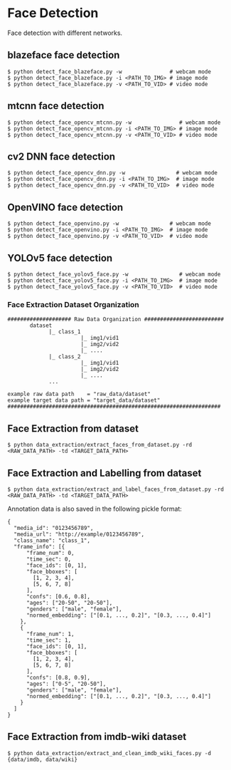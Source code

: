 # Face Detection

Face detection with different networks.

## blazeface face detection

```shell
$ python detect_face_blazeface.py -w               # webcam mode
$ python detect_face_blazeface.py -i <PATH_TO_IMG> # image mode
$ python detect_face_blazeface.py -v <PATH_TO_VID> # video mode
```

## mtcnn face detection

```shell
$ python detect_face_opencv_mtcnn.py -w               # webcam mode
$ python detect_face_opencv_mtcnn.py -i <PATH_TO_IMG> # image mode
$ python detect_face_opencv_mtcnn.py -v <PATH_TO_VID> # video mode
```

## cv2 DNN face detection

```shell
$ python detect_face_opencv_dnn.py -w                # webcam mode
$ python detect_face_opencv_dnn.py -i <PATH_TO_IMG>  # image mode
$ python detect_face_opencv_dnn.py -v <PATH_TO_VID>  # video mode
```

## OpenVINO face detection

```shell
$ python detect_face_openvino.py -w                # webcam mode
$ python detect_face_openvino.py -i <PATH_TO_IMG>  # image mode
$ python detect_face_openvino.py -v <PATH_TO_VID>  # video mode
```

## YOLOv5 face detection

```shell
$ python detect_face_yolov5_face.py -w                # webcam mode
$ python detect_face_yolov5_face.py -i <PATH_TO_IMG>  # image mode
$ python detect_face_yolov5_face.py -v <PATH_TO_VID>  # video mode
```

### Face Extraction Dataset Organization

```
#################### Raw Data Organization #########################
       dataset
             |_ class_1
                       |_ img1/vid1
                       |_ img2/vid2
                       |_ ....
             |_ class_2
                       |_ img1/vid1
                       |_ img2/vid2
                       |_ ....
             ...

example raw data path    = "raw_data/dataset"
example target data path = "target_data/dataset"
###################################################################
```

## Face Extraction from dataset

```shell
$ python data_extraction/extract_faces_from_dataset.py -rd <RAW_DATA_PATH> -td <TARGET_DATA_PATH>
```

## Face Extraction and Labelling from dataset

```shell
$ python data_extraction/extract_and_label_faces_from_dataset.py -rd <RAW_DATA_PATH> -td <TARGET_DATA_PATH>
```

Annotation data is also saved in the following pickle format:

```
{
  "media_id": "0123456789",
  "media_url": "http://example/0123456789",
  "class_name": "class_1",
  "frame_info": [{
      "frame_num": 0,
      "time_sec": 0,
      "face_ids": [0, 1],
      "face_bboxes": [
        [1, 2, 3, 4],
        [5, 6, 7, 8]
      ],
      "confs": [0.6, 0.8],
      "ages": ["20-50", "20-50"],
      "genders": ["male", "female"],
      "normed_embedding": ["[0.1, ..., 0.2]", "[0.3, ..., 0.4]"]
    },
    {
      "frame_num": 1,
      "time_sec": 1,
      "face_ids": [0, 1],
      "face_bboxes": [
        [1, 2, 3, 4],
        [5, 6, 7, 8]
      ],
      "confs": [0.8, 0.9],
      "ages": ["0-5", "20-50"],
      "genders": ["male", "female"],
      "normed_embedding": ["[0.1, ..., 0.2]", "[0.3, ..., 0.4]"]
    }
  ]
}
```

## Face Extraction from imdb-wiki dataset

```shell
$ python data_extraction/extract_and_clean_imdb_wiki_faces.py -d {data/imdb, data/wiki}
```
